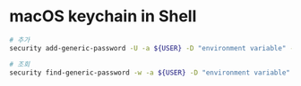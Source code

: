 # macOS keychain in Shell

```sh
# 추가
security add-generic-password -U -a ${USER} -D "environment variable" -s "key" -w "secret"

# 조회
security find-generic-password -w -a ${USER} -D "environment variable" -s "key"
```
